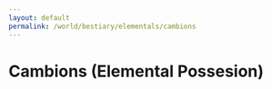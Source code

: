 ```yaml
---
layout: default
permalink: /world/bestiary/elementals/cambions
---
```


# Cambions (Elemental Possesion)

